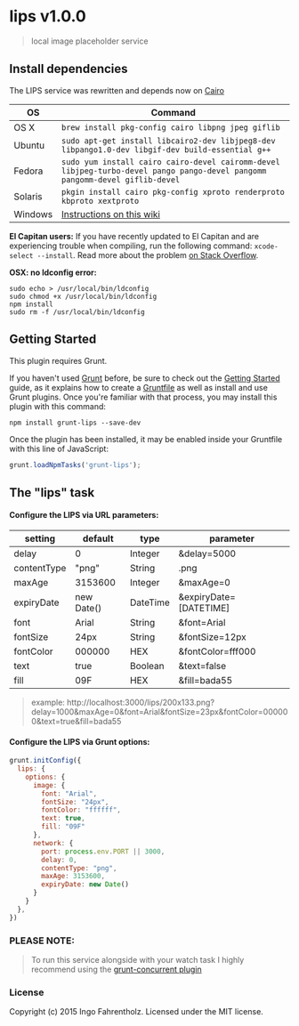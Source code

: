 # lips v1.0.0

> local image placeholder service

## Install dependencies
The LIPS service was rewritten and depends now on [Cairo](http://cairographics.org/)

| OS | Command |
| ----- | ----- |
| OS X | `brew install pkg-config cairo libpng jpeg giflib` |
| Ubuntu | `sudo apt-get install libcairo2-dev libjpeg8-dev libpango1.0-dev libgif-dev build-essential g++` |
| Fedora | `sudo yum install cairo cairo-devel cairomm-devel libjpeg-turbo-devel pango pango-devel pangomm pangomm-devel giflib-devel` |
| Solaris | `pkgin install cairo pkg-config xproto renderproto kbproto xextproto` |
| Windows | [Instructions on this wiki](https://github.com/Automattic/node-canvas/wiki/Installation---Windows) |

**El Capitan users:** If you have recently updated to El Capitan and are experiencing trouble when compiling, run the following command: `xcode-select --install`. Read more about the problem [on Stack Overflow](http://stackoverflow.com/a/32929012/148072).

**OSX: no ldconfig error:** 

    sudo echo > /usr/local/bin/ldconfig
    sudo chmod +x /usr/local/bin/ldconfig
    npm install
    sudo rm -f /usr/local/bin/ldconfig

## Getting Started
This plugin requires Grunt.

If you haven't used [Grunt](http://gruntjs.com/) before, be sure to check out the [Getting Started](http://gruntjs.com/getting-started) guide, as it explains how to create a [Gruntfile](http://gruntjs.com/sample-gruntfile) as well as install and use Grunt plugins. Once you're familiar with that process, you may install this plugin with this command:

```shell
npm install grunt-lips --save-dev
```

Once the plugin has been installed, it may be enabled inside your Gruntfile with this line of JavaScript:

```js
grunt.loadNpmTasks('grunt-lips');
```

## The "lips" task

#### Configure the LIPS via URL parameters:

| setting | default | type | parameter
| --------| ------- | ---- | ----------|
| delay | 0 | Integer | &delay=5000 |
| contentType | "png" | String | .png |
| maxAge | 3153600 | Integer | &maxAge=0 |
| expiryDate| new Date() | DateTime | &expiryDate=[DATETIME] |
| font | Arial | String | &font=Arial |
| fontSize | 24px | String | &fontSize=12px |
| fontColor | 000000 | HEX | &fontColor=fff000 |
| text | true | Boolean | &text=false |
| fill | 09F | HEX | &fill=bada55 |

> example: http://localhost:3000/lips/200x133.png?delay=1000&maxAge=0&font=Arial&fontSize=23px&fontColor=000000&text=true&fill=bada55

#### Configure the LIPS via Grunt options:

```js
grunt.initConfig({
  lips: {
    options: {
      image: {
        font: "Arial",
        fontSize: "24px",
        fontColor: "ffffff",
        text: true,
        fill: "09F"
      },
      network: {
        port: process.env.PORT || 3000,
        delay: 0,
        contentType: "png",
        maxAge: 3153600,
        expiryDate: new Date()
      }
    }
  },
})
```


### PLEASE NOTE:
> To run this service alongside with your watch task I highly recommend using the [grunt-concurrent plugin](https://github.com/sindresorhus/grunt-concurrent)


### License
Copyright (c) 2015 Ingo Fahrentholz. Licensed under the MIT license.

